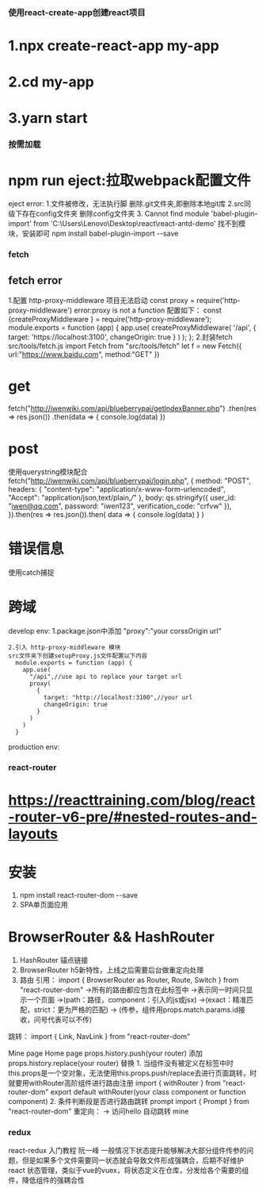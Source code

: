 ### 使用react-create-app创建react项目

# 1.npx create-react-app my-app
# 2.cd my-app
# 3.yarn start

### 按需加载

# npm run eject:拉取webpack配置文件
 eject error:
 1.文件被修改，无法执行脚
  删除.git文件夹,即删除本地git库
 2.src同级下存在config文件夹
  删除config文件夹
 3. Cannot find module 'babel-plugin-import' from 'C:\Users\Lenovo\Desktop\react\react-antd-demo'
  找不到模块，安装即可
  npm install babel-plugin-import --save

### fetch

## fetch error
 1.配置 http-proxy-middleware 项目无法启动
  const proxy = require('http-proxy-middleware')
  error:proxy is not a function 
  配置如下：
    const {createProxyMiddleware } = require('http-proxy-middleware');
    module.exports = function (app) {
      app.use(
        createProxyMiddleware(
          '/api',
          {
            target: 'https://localhost:3100',
            changeOrigin: true
          }
        )
      );
    };
  2.封装fetch
   src/tools/fetch.js
   import Fetch from "src/tools/fetch"
   let f = new Fetch({
     url:"https://www.baidu.com",
     method:"GET"
   })

# get
  fetch("http://iwenwiki.com/api/blueberrypai/getIndexBanner.php")
    .then(res => res.json())
    .then(data => {
        console.log(data)
    })
# post
  使用querystring模块配合
    fetch("http://iwenwiki.com/api/blueberrypai/login.php", {
      method: "POST",
      headers: {
        "content-type": "application/x-www-form-urlencoded",
        "Accept": "application/json,text/plain,*/*"
      },
      body: qs.stringify({
        user_id: "iwen@qq.com",
        password: "iwen123",
        verification_code: "crfvw"
      }),
    }).then(res => res.json()).then(
      data => {
        console.log(data)
      }
    )
# 错误信息
  使用catch捕捉
# 跨域
  develop env:
    1.package.json中添加 
    "proxy":"your corssOrigin url"

    2.引入 http-proxy-middleware 模块
    src文件夹下创建setupProxy.js文件配置以下内容
      module.exports = function (app) {
        app.use(
          "/api",//use api to replace your target url
          proxy(
            {
              target: "http://localhost:3100",//your url
              changeOrigin: true
            }
          )
        )
      }
  production env:

### react-router
# https://reacttraining.com/blog/react-router-v6-pre/#nested-routes-and-layouts
# 安装
1. npm install react-router-dom --save
2. SPA单页面应用
# BrowserRouter && HashRouter
1. HashRouter 锚点链接
2. BrowserRouter h5新特性，上线之后需要后台做重定向处理
3. 路由
  引用：
  import { BrowserRouter as Router, Route, Switch } from "react-router-dom"
  <Router> ->所有的路由都应包含在此标签中
    <Switch> ->表示同一时间只显示一个页面
      <Route path="/home" component={Home} /> ->(path：路径，component：引入的js或jsx)
      <Route strict exact path="/mine" component={Mine} /> ->(exact：精准匹配，strict：更为严格的匹配)
      <Route strict exact path="/mine/ucenter/:id?/:name" component={UCenter} /> -> (传参，组件用props.match.params.id接收，问号代表可以不传)
    </Switch>
  </Router>

  跳转：
  import { Link, NavLink } from "react-router-dom"
  <Link to="/mine" >Mine page</Link>
  <NavLink exact to="/home" activeClass="myClass" activeStyle={{ color: "green", fontSize: "50px" }}>Home page</NavLink>
  props.history.push(your router) 添加
  props.history.replace(your router) 替换
  1. 当组件没有被定义在<Router>标签中时this.props是一个空对象，无法使用this.props.push/replace去进行页面跳转，时就要用withRouter高阶组件进行路由注册
    import { withRouter } from "react-router-dom"
    export default withRouter(your class component or function component)
  2. 条件判断段是否进行路由跳转 prompt
    import { Prompt } from "react-router-dom"
    <Prompt when={your boolean} message={your message}>
  重定向：
  <Redirect form="/hello" to="/mine"></Redurect> -> 访问hello 自动跳转 mine 

  ### redux
  react-redux 入门教程 阮一峰
  一般情况下状态提升能够解决大部分组件传参的问题，但是如果多个文件需要同一状态就会导致文件形成强耦合，后期不好维护
  react 状态管理，类似于vue的vuex，将状态定义在仓库，分发给各个需要的组件，降低组件的强耦合性


  
  

